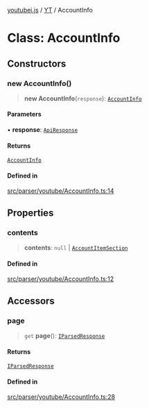 [youtubei.js](../../../README.md) / [YT](../README.md) / AccountInfo

# Class: AccountInfo

## Constructors

### new AccountInfo()

> **new AccountInfo**(`response`): [`AccountInfo`](AccountInfo.md)

#### Parameters

• **response**: [`ApiResponse`](../../../interfaces/ApiResponse.md)

#### Returns

[`AccountInfo`](AccountInfo.md)

#### Defined in

[src/parser/youtube/AccountInfo.ts:14](https://github.com/LuanRT/YouTube.js/blob/e54e499ff553dab51e6d9d1aebc090b50fec29ba/src/parser/youtube/AccountInfo.ts#L14)

## Properties

### contents

> **contents**: `null` \| [`AccountItemSection`](../../YTNodes/classes/AccountItemSection.md)

#### Defined in

[src/parser/youtube/AccountInfo.ts:12](https://github.com/LuanRT/YouTube.js/blob/e54e499ff553dab51e6d9d1aebc090b50fec29ba/src/parser/youtube/AccountInfo.ts#L12)

## Accessors

### page

> `get` **page**(): [`IParsedResponse`](../../APIResponseTypes/interfaces/IParsedResponse.md)

#### Returns

[`IParsedResponse`](../../APIResponseTypes/interfaces/IParsedResponse.md)

#### Defined in

[src/parser/youtube/AccountInfo.ts:28](https://github.com/LuanRT/YouTube.js/blob/e54e499ff553dab51e6d9d1aebc090b50fec29ba/src/parser/youtube/AccountInfo.ts#L28)
